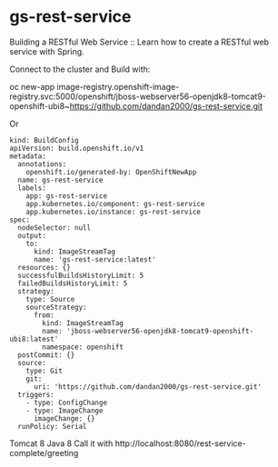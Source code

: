 # gs-rest-service
Building a RESTful Web Service :: Learn how to create a RESTful web service with Spring.

Connect to the cluster and Build with: 

oc new-app image-registry.openshift-image-registry.svc:5000/openshift/jboss-webserver56-openjdk8-tomcat9-openshift-ubi8~https://github.com/dandan2000/gs-rest-service.git

Or

    
    kind: BuildConfig
    apiVersion: build.openshift.io/v1
    metadata:
      annotations:
        openshift.io/generated-by: OpenShiftNewApp
      name: gs-rest-service
      labels:
        app: gs-rest-service
        app.kubernetes.io/component: gs-rest-service
        app.kubernetes.io/instance: gs-rest-service
    spec:
      nodeSelector: null
      output:
        to:
          kind: ImageStreamTag
          name: 'gs-rest-service:latest'
      resources: {}
      successfulBuildsHistoryLimit: 5
      failedBuildsHistoryLimit: 5
      strategy:
        type: Source
        sourceStrategy:
          from:
            kind: ImageStreamTag
            name: 'jboss-webserver56-openjdk8-tomcat9-openshift-ubi8:latest'
            namespace: openshift
      postCommit: {}
      source:
        type: Git
        git:
          uri: 'https://github.com/dandan2000/gs-rest-service.git'
      triggers:
        - type: ConfigChange
        - type: ImageChange
          imageChange: {}
      runPolicy: Serial

Tomcat 8 Java 8
Call it with
http://localhost:8080/rest-service-complete/greeting

